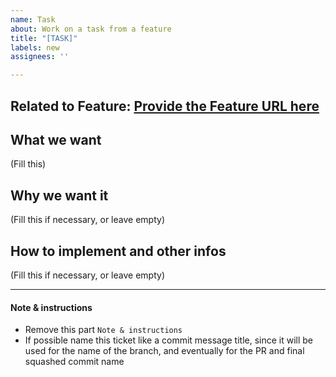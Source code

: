 ```yaml
---
name: Task
about: Work on a task from a feature
title: "[TASK]"
labels: new
assignees: ''

---
```

## **Related to Feature:** [Provide the Feature URL here](url)

## What we want
(Fill this)

## Why we want it 
(Fill this if necessary, or leave empty)

## How to implement and other infos
(Fill this if necessary, or leave empty)

------
#### Note & instructions
- Remove this part `Note & instructions`
- If possible name this ticket like a commit message title, since it will be used for the name of the branch, and eventually for the PR and final squashed commit name
